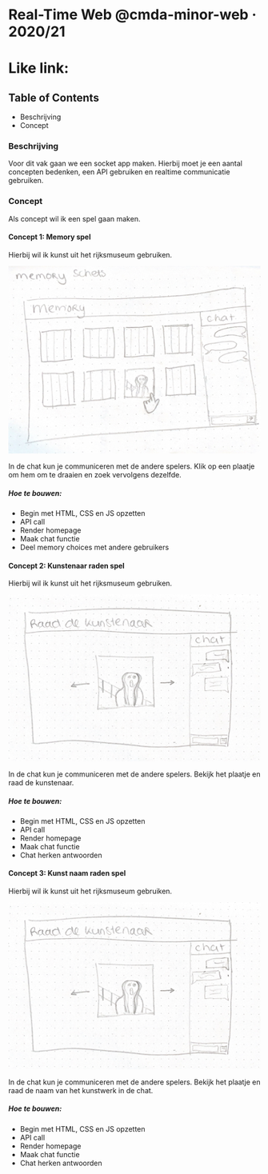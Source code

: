 # Real-Time Web @cmda-minor-web · 2020/21

# Like link:


## Table of Contents
- Beschrijving 
- Concept

### Beschrijving
Voor dit vak gaan we een socket app maken. Hierbij moet je een aantal concepten bedenken, een API gebruiken en realtime communicatie gebruiken. 

### Concept
Als concept wil ik een spel gaan maken.
#### Concept 1: Memory spel
Hierbij wil ik kunst uit het rijksmuseum gebruiken.

![](./docs/img/memory.png)

In de chat kun je communiceren met de andere spelers.
Klik op een plaatje om hem om te draaien en zoek vervolgens dezelfde.

##### Hoe te bouwen:
- Begin met HTML, CSS en JS opzetten
- API call
- Render homepage
- Maak chat functie
- Deel memory choices met andere gebruikers


#### Concept 2: Kunstenaar raden spel
Hierbij wil ik kunst uit het rijksmuseum gebruiken.

![](./docs/img/raaddekunstenaar.png)

In de chat kun je communiceren met de andere spelers.
Bekijk het plaatje en raad de kunstenaar.

##### Hoe te bouwen:
- Begin met HTML, CSS en JS opzetten
- API call
- Render homepage
- Maak chat functie
- Chat herken antwoorden

#### Concept 3: Kunst naam raden spel
Hierbij wil ik kunst uit het rijksmuseum gebruiken.

![](./docs/img/raaddekunstenaar.png)

In de chat kun je communiceren met de andere spelers.
Bekijk het plaatje en raad de naam van het kunstwerk in de chat.

##### Hoe te bouwen:
- Begin met HTML, CSS en JS opzetten
- API call
- Render homepage
- Maak chat functie
- Chat herken antwoorden


<!-- ☝️ replace this description with a description of your own work -->

<!-- Add a nice image here at the end of the week, showing off your shiny frontend 📸 -->

<!-- Maybe a table of contents here? 📚 -->

<!-- How about a section that describes how to install this project? 🤓 -->

<!-- ...but how does one use this project? What are its features 🤔 -->

<!-- What external data source is featured in your project and what are its properties 🌠 -->

<!-- This would be a good place for your data life cycle ♻️-->

<!-- Maybe a checklist of done stuff and stuff still on your wishlist? ✅ -->

<!-- How about a license here? 📜  -->
